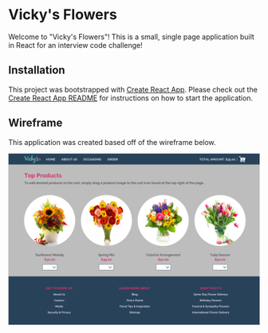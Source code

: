 # Vicky's Flowers

Welcome to "Vicky's Flowers"! This is a small, single page application built in React for an interview code challenge!

## Installation

This project was bootstrapped with [Create React App](https://github.com/facebook/create-react-app). Please check out the [Create React App README](./CRA_README.md) for instructions on how to start the application.

## Wireframe

This application was created based off of the wireframe below.

![Page Wireframe](/vickys-wireframe-screenshot.png)

